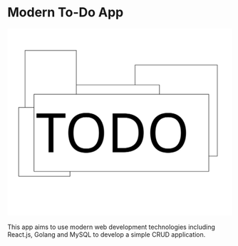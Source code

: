 # Modern To-Do App

![To-Do logo](./react-app/public/logo.svg)

This app aims to use modern web development technologies including React.js, Golang and MySQL to develop a simple CRUD application.

